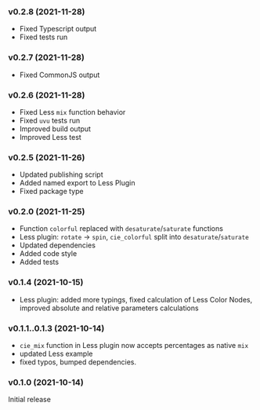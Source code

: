 ### v0.2.8 (2021-11-28)
- Fixed Typescript output
- Fixed tests run

### v0.2.7 (2021-11-28)
- Fixed CommonJS output

### v0.2.6 (2021-11-28)
- Fixed Less `mix` function behavior
- Fixed `uvu` tests run
- Improved build output
- Improved Less test

### v0.2.5 (2021-11-26)
- Updated publishing script
- Added named export to Less Plugin
- Fixed package type

### v0.2.0 (2021-11-25)
- Function `colorful` replaced with `desaturate`/`saturate` functions
- Less plugin: `rotate` -> `spin`, `cie_colorful` split into `desaturate`/`saturate`
- Updated dependencies
- Added code style
- Added tests

### v0.1.4 (2021-10-15)
- Less plugin: added more typings, fixed calculation of Less Color Nodes, improved absolute and relative parameters calculations

### v0.1.1..0.1.3 (2021-10-14)
- `cie_mix` function in Less plugin now accepts percentages as native `mix`
- updated Less example
- fixed typos, bumped dependencies.

### v0.1.0 (2021-10-14)
Initial release
